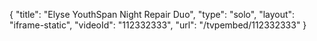 {
    "title": "Elyse YouthSpan Night Repair Duo",
    "type": "solo",
    "layout": "iframe-static",
    "videoId": "112332333",
    "url": "\/tvpembed\/112332333"
}